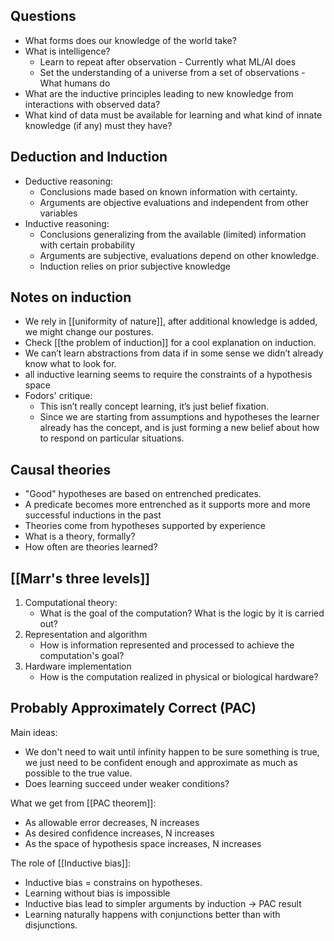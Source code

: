 ## Questions
- What forms does our knowledge of the world take?
- What is intelligence?
	- Learn to repeat after observation - Currently what ML/AI does
	- Set the understanding of a universe from a set of observations - What humans do
- What are the inductive principles leading to new knowledge from interactions with observed data?
- What kind of data must be available for learning and what kind of innate knowledge (if any) must they have?

## Deduction and Induction
- Deductive reasoning:
	- Conclusions made based on known information with certainty.
	- Arguments are objective evaluations and independent from other variables
- Inductive reasoning:
	- Conclusions generalizing from the available (limited) information with certain probability
	- Arguments are subjective, evaluations depend on other knowledge.
	- Induction relies on prior subjective knowledge

## Notes on induction
- We rely in [[uniformity of nature]], after additional knowledge is added, we might change our postures.
- Check [[the problem of induction]] for a cool explanation on induction.
- We can’t learn abstractions from data if in some sense we didn’t already know what to look for. 
- all inductive learning seems to require the constraints of a hypothesis space
- Fodors' critique:
	- This isn’t really concept learning, it’s just belief fixation.
	- Since we are starting from assumptions and hypotheses the learner already has the concept, and is just forming a new belief about how to respond on particular situations.

## Causal theories
- "Good" hypotheses are based on entrenched predicates.
- A predicate becomes more entrenched as it supports more and more successful inductions in the past
- Theories come from hypotheses supported by experience 
- What is a theory, formally?
- How often are theories learned?

## [[Marr's three levels]]
1. Computational theory:
	- What is the goal of the computation? What is the logic by it is carried out?
1. Representation and algorithm
	- How is information represented and processed to achieve the computation's goal?
2. Hardware implementation
	- How is the computation realized in physical or biological hardware?

## Probably Approximately Correct (PAC)
Main ideas:
- We don't need to wait until infinity happen to be sure something is true, we just need to be confident enough and approximate as much as possible to the true value.
- Does learning succeed under weaker conditions? 

What we get from [[PAC theorem]]:
- As allowable error decreases, N increases
- As desired confidence increases, N increases
- As the space of hypothesis space increases, N increases

The role of [[Inductive bias]]:
- Inductive bias = constrains on hypotheses.
- Learning without bias is impossible
- Inductive bias lead to simpler arguments by induction -> PAC result
- Learning naturally happens with conjunctions better than with disjunctions.

